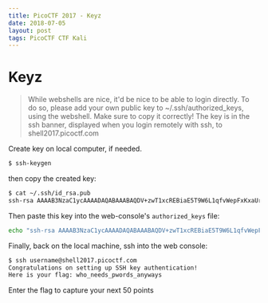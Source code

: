 ```yaml
---
title: PicoCTF 2017 - Keyz
date: 2018-07-05
layout: post
tags: PicoCTF CTF Kali
---
```


# Keyz

> While webshells are nice, it'd be nice to be able to login directly. To do so, please add your own public key to ~/.ssh/authorized_keys, using the webshell. Make sure to copy it correctly! The key is in the ssh banner, displayed when you login remotely with ssh, to shell2017.picoctf.com

Create key on local computer, if needed.

```bash
$ ssh-keygen
```

then copy the created key:

```bash
$ cat ~/.ssh/id_rsa.pub 
ssh-rsa AAAAB3NzaC1ycAAAADAQABAAABAQDV+zwT1xcREBiaE5T9W6L1qfvWepFxKxaUrbAur2Khb0GKIxyBTFVyubxk/8g/cqvwvoRMRFGVgTLBIegZiVyaIYP+v7qQe2DZcyIWGPS849H4frMxbiuattfQ/5jKyo3O73R8IkrmoFmNN5VIyO6qQ60zQWjQcu/nIAE+aLGjnKeuAwJd5+EuvWKgDM2kS6C6pjLXcZ1s4artBLHPU77oEdv6Q/+7LSzdnX/RvU+Qrk9rPouipoJ5/J1rPU8jJ79kX1eYxq6WxcqF8CGkw4Jws+Tjo0D0LkI2ZxA7soBFVll4ROInyYsy4aOwACQeIYl59DJVkj/EFma97p/x user@host                                                  
```

Then paste this key into the web-console's `authorized_keys` file:

```bash
echo "ssh-rsa AAAAB3NzaC1ycAAAADAQABAAABAQDV+zwT1xcREBiaE5T9W6L1qfvWepFxKxaUrbAur2Khb0GKIxyBTFVyubxk/8g/cqvwvoRMRFGVgTLBIegZiVyaIYP+v7qQe2DZcyIWGPS849H4frMxbiuattfQ/5jKyo3O73R8IkrmoFmNN5VIyO6qQ60zQWjQcu/nIAE+aLGjnKeuAwJd5+EuvWKgDM2kS6C6pjLXcZ1s4artBLHPU77oEdv6Q/+7LSzdnX/RvU+Qrk9rPouipoJ5/J1rPU8jJ79kX1eYxq6WxcqF8CGkw4Jws+Tjo0D0LkI2ZxA7soBFVll4ROInyYsy4aOwACQeIYl59DJVkj/EFma97p/x user@host" >> ~/.ssh/authorized_keys
```

Finally, back on the local machine, ssh into the web console:

```bash
$ ssh username@shell2017.picoctf.com
Congratulations on setting up SSH key authentication!
Here is your flag: who_needs_pwords_anyways
```

Enter the flag to capture your next 50 points